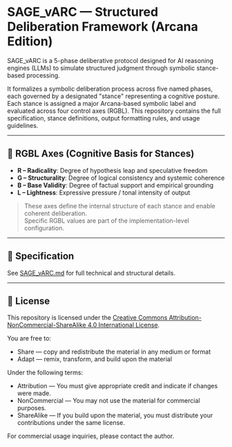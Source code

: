 # SAGE_vARC — Structured Deliberation Framework (Arcana Edition)

SAGE_vARC is a 5-phase deliberative protocol designed for AI reasoning engines (LLMs) to simulate structured judgment through symbolic stance-based processing.

It formalizes a symbolic deliberation process across five named phases, each governed by a designated "stance" representing a cognitive posture. Each stance is assigned a major Arcana-based symbolic label and evaluated across four control axes (RGBL). This repository contains the full specification, stance definitions, output formatting rules, and usage guidelines.

---

## 🔧 RGBL Axes (Cognitive Basis for Stances)

- **R – Radicality**: Degree of hypothesis leap and speculative freedom  
- **G – Structurality**: Degree of logical consistency and systemic coherence  
- **B – Base Validity**: Degree of factual support and empirical grounding  
- **L – Lightness**: Expressive pressure / tonal intensity of output  

> These axes define the internal structure of each stance and enable coherent deliberation.  
> Specific RGBL values are part of the implementation-level configuration.

---

## 📄 Specification

See [SAGE_vARC.md](./SAGE_vARC.md) for full technical and structural details.

---

## 📜 License

This repository is licensed under the [Creative Commons Attribution-NonCommercial-ShareAlike 4.0 International License](https://creativecommons.org/licenses/by-nc-sa/4.0/).

You are free to:
- Share — copy and redistribute the material in any medium or format
- Adapt — remix, transform, and build upon the material

Under the following terms:
- Attribution — You must give appropriate credit and indicate if changes were made.
- NonCommercial — You may not use the material for commercial purposes.
- ShareAlike — If you build upon the material, you must distribute your contributions under the same license.

For commercial usage inquiries, please contact the author.


